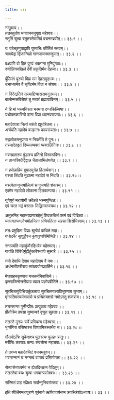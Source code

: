 ```yaml
---
title: ०३३

---
```

नंद्युवाच।।  
ततस्तुतोष भगवानननुगृह्य महेश्वरः।।  
स्तुतिं श्रुत्वा स्तुतस्तेषामिदं वचनमब्रवीत्।। ३३.१ ।।  
  
यः पठेच्छृणुयाद्वापि युष्माभिः कीर्तितं स्तवम्।।  
श्रावयेद्वा द्विजान्विप्रो गाणपत्यमवाप्नुयात्।। ३३.२ ।।  
  
वक्ष्यामि वो हितं पुण्यं भक्तानां मुनिपुंगवाः।।  
स्त्रीलिंगमखिलं देवी प्रकृतिर्मम देहजा।। ३३.३ ।।  
  
पुँल्लिंगं पुरुषो विप्रा मम देहसमुद्भवः।।  
उभाभ्यामेव वै सृष्टिर्मम विप्रा न संशयः।। ३३.४ ।।  
  
न निंदेद्यतिनं तस्माद्दिग्वाससमनुत्तमम्।।  
बालोन्मत्तविचेष्टं तु मत्परं ब्रह्मावादिनम्।। ३३.५ ।।  
  
ये हि मां भस्मनिरता भस्मना दग्धकिल्बिषाः।।  
यथोक्तकारिणो दांता विप्रा ध्यानपरायणाः।। ३३.६ ।।  
  
महादेवपरा नित्यं चरंतो ह्यूर्ध्वरेतसः।।  
अर्चयंति महादेवं वाङ्मनः कायसंयताः।। ३३.७ ।।  
  
रुद्रलोकमनुप्राप्य न निवर्तंति ते पुनः।।  
तस्मादेतद्व्रतं दिव्यमव्यक्तं व्यक्तलिंगिनः।। ३३.८ ।।  
  
भस्मव्रताश्च मुंडाश्च व्रतिनो विश्वरूपिणः।।  
न तान्परिवदेद्विद्वान्न चैतान्नाभिलंघयेत्।। ३३.९ ।।  
  
न हसेन्नाप्रियं ब्रूयादमुत्रेह हितार्थवान्।।  
यस्ता न्निंदति मूढात्मा महादेवं स निंदति।। ३३.१೦ ।।  
  
यस्त्वेतान्पूजयोन्नित्यं स पूजयति शंकरम्।।  
एवमेष महादेवो लोकानां हितकाम्यया।। ३३.११ ।।  
  
युगेयुगे महायोगी क्रीडते भस्मगुण्ठितः।।  
एवं चरत भद्रं वस्ततः सिद्धिमवाप्स्यथ।। ३३.१२ ।।  
  
अतुलमिह महाभयप्रणाशहेतुं शिवकथितं परमं पदं विदित्वा।।  
व्यापगतभवलोभमोहचित्ताः प्रणिपतिताः सहसा शिरोभिरुग्रम्।। ३३.१३ ।।  
  
ततः प्रमुदिता विप्राः श्रुत्वेवं कथितं तदा।।  
गंधोदकैः सुशुद्धैश्च कुशपुष्पविमिश्रितैः।। ३३.१४ ।।  
  
स्नापयंति महाकुंभैरद्भिरेव महेश्वरम्।।  
गायंति विविधैर्गुह्यैर्हुकारैश्चापि सुस्वरैः।। ३३.१५ ।।  
  
नमो देवाधि देवाय महादेवाय वै नमः।।  
अर्धनारीशरीराय सांख्ययोगप्रवर्तिने।। ३३.१६ ।।  
  
मेघवाहनकृष्णाय गजचर्मनिवासिने।।  
कृष्णाजिनोत्तरीयाय व्याल यज्ञोपवीतिने।। ३३.१७ ।।  
  
सुरचितसुविचित्रकुंडलाय सुरचितमाल्यविभूषणाय तुभ्यम्।।  
मृगपतिवरचर्मवाससे च प्रथितयशसे नमोऽस्तु शंकराय।। ३३.१८ ।।  
  
ततस्तान्स मुनीन्प्रीतः प्रत्युवाच महेश्वरः।।  
प्रीतोस्मि तपसा युष्मान्वरं वृणुत सुव्रताः।। ३३.१९ ।।  
  
ततस्ते मुनयः सर्वे प्रणिपत्य महेश्वरम्।।  
भृग्वंगिरा वसिष्ठश्च विश्वामित्रस्तथैव च।। ३३.२೦ ।।  
  
गौतमोऽत्रिः सुकेशश्च पुलस्त्यः पुलहः क्रतुः।।  
मरीचिः कश्यपः कण्वः संवर्तश्च महातपाः।। ३३.२१ ।।  
  
ते प्रणम्य महादेवमिदं वचनमब्रुवन्।।  
भस्मस्नानं च नग्नत्वं वामत्वं प्रतिलोमता।। ३३.२२ ।।  
  
सेव्यासेव्यत्वमेवं च ह्येतदिच्छाम वेदितुम्।।  
ततस्तेषां वचः श्रुत्वा भगवान्परमेश्वरः।। ३३.२३ ।।  
  
सस्मितं प्राह संप्रेक्ष्य सर्वान्मुनिवरांस्तदा।। ३३.२४ ।।  
  
इति श्रीलिंगमहापुराणे पूर्वबागे ऋषिवाक्यंनाम त्रयस्त्रिंशोऽध्यायः।। ३३ ।।